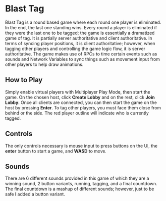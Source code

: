 # Blast Tag

Blast Tag is a round based game where each round one player is eliminated. In the end, the last one standing wins. Every round a player is eliminated if they were the last one to be tagged; the game is essentially a dramatized game of tag. It is partially server authoritative and client authoritative. In terms of syncing player positions, it is client authoritative; however, when tagging other players and controlling the game logic flow, it is server authoritative. The game makes use of RPCs to time certain events such as sounds and Network Variables to sync things such as movement input from other players to help draw animations.

## How to Play

Simply enable virtual players with Multiplayer Play Mode, then start the game. On the chosen host, click **Create Lobby** and on the rest, click **Join Lobby**. Once all clients are connected, you can then start the game on the host by pressing **Enter**. To tag other players, you must face them close from behind or the side. The red player outline will indicate who is currently tagged.

## Controls

The only controls necessary is mouse input to press buttons on the UI, the **enter** button to start a game, and **WASD** to move.

## Sounds

There are 6 different sounds provided in this game of which they are a winning sound, 2 button variants, running, tagging, and a final countdown. The final countdown is a mashup of different sounds; however, just to be safe I added a button variant.